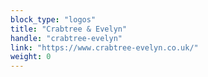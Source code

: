 ```yaml
---
block_type: "logos"
title: "Crabtree & Evelyn"
handle: "crabtree-evelyn"
link: "https://www.crabtree-evelyn.co.uk/"
weight: 0
---
```

